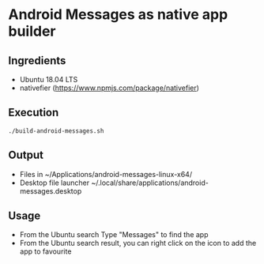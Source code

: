 Android Messages as native app builder
======================================


## Ingredients

- Ubuntu 18.04 LTS
- nativefier (https://www.npmjs.com/package/nativefier)


## Execution

```./build-android-messages.sh```

## Output

- Files in ~/Applications/android-messages-linux-x64/
- Desktop file launcher ~/.local/share/applications/android-messages.desktop

## Usage

- From the Ubuntu search Type "Messages" to find the app
- From the Ubuntu search result, you can right click on the icon to add the app to favourite


